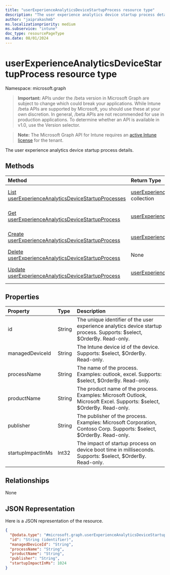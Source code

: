 ```yaml
---
title: "userExperienceAnalyticsDeviceStartupProcess resource type"
description: "The user experience analytics device startup process details."
author: "jaiprakashmb"
ms.localizationpriority: medium
ms.subservice: "intune"
doc_type: resourcePageType
ms.date: 08/01/2024
---
```


# userExperienceAnalyticsDeviceStartupProcess resource type

Namespace: microsoft.graph

> **Important:** APIs under the /beta version in Microsoft Graph are subject to change which could break your applications. While Intune /beta APIs are supported by Microsoft, you should use these at your own discretion. In general, /beta APIs are not recommended for use in production applications. To determine whether an API is available in v1.0, use the Version selector.

> **Note:** The Microsoft Graph API for Intune requires an [active Intune license](https://go.microsoft.com/fwlink/?linkid=839381) for the tenant.

The user experience analytics device startup process details.

## Methods
|Method|Return Type|Description|
|:---|:---|:---|
|[List userExperienceAnalyticsDeviceStartupProcesses](../api/intune-devices-userexperienceanalyticsdevicestartupprocess-list.md)|[userExperienceAnalyticsDeviceStartupProcess](../resources/intune-devices-userexperienceanalyticsdevicestartupprocess.md) collection|List properties and relationships of the [userExperienceAnalyticsDeviceStartupProcess](../resources/intune-devices-userexperienceanalyticsdevicestartupprocess.md) objects.|
|[Get userExperienceAnalyticsDeviceStartupProcess](../api/intune-devices-userexperienceanalyticsdevicestartupprocess-get.md)|[userExperienceAnalyticsDeviceStartupProcess](../resources/intune-devices-userexperienceanalyticsdevicestartupprocess.md)|Read properties and relationships of the [userExperienceAnalyticsDeviceStartupProcess](../resources/intune-devices-userexperienceanalyticsdevicestartupprocess.md) object.|
|[Create userExperienceAnalyticsDeviceStartupProcess](../api/intune-devices-userexperienceanalyticsdevicestartupprocess-create.md)|[userExperienceAnalyticsDeviceStartupProcess](../resources/intune-devices-userexperienceanalyticsdevicestartupprocess.md)|Create a new [userExperienceAnalyticsDeviceStartupProcess](../resources/intune-devices-userexperienceanalyticsdevicestartupprocess.md) object.|
|[Delete userExperienceAnalyticsDeviceStartupProcess](../api/intune-devices-userexperienceanalyticsdevicestartupprocess-delete.md)|None|Deletes a [userExperienceAnalyticsDeviceStartupProcess](../resources/intune-devices-userexperienceanalyticsdevicestartupprocess.md).|
|[Update userExperienceAnalyticsDeviceStartupProcess](../api/intune-devices-userexperienceanalyticsdevicestartupprocess-update.md)|[userExperienceAnalyticsDeviceStartupProcess](../resources/intune-devices-userexperienceanalyticsdevicestartupprocess.md)|Update the properties of a [userExperienceAnalyticsDeviceStartupProcess](../resources/intune-devices-userexperienceanalyticsdevicestartupprocess.md) object.|

## Properties
|Property|Type|Description|
|:---|:---|:---|
|id|String|The unique identifier of the user experience analytics device startup process. Supports: $select, $OrderBy. Read-only.|
|managedDeviceId|String|The Intune device id of the device. Supports: $select, $OrderBy. Read-only.|
|processName|String|The name of the process. Examples: outlook, excel. Supports: $select, $OrderBy. Read-only.|
|productName|String|The product name of the process. Examples: Microsoft Outlook, Microsoft Excel. Supports: $select, $OrderBy. Read-only.|
|publisher|String|The publisher of the process. Examples: Microsoft Corporation, Contoso Corp. Supports: $select, $OrderBy. Read-only.|
|startupImpactInMs|Int32|The impact of startup process on device boot time in milliseconds. Supports: $select, $OrderBy. Read-only.|

## Relationships
None

## JSON Representation
Here is a JSON representation of the resource.
<!-- {
  "blockType": "resource",
  "keyProperty": "id",
  "@odata.type": "microsoft.graph.userExperienceAnalyticsDeviceStartupProcess"
}
-->
``` json
{
  "@odata.type": "#microsoft.graph.userExperienceAnalyticsDeviceStartupProcess",
  "id": "String (identifier)",
  "managedDeviceId": "String",
  "processName": "String",
  "productName": "String",
  "publisher": "String",
  "startupImpactInMs": 1024
}
```
